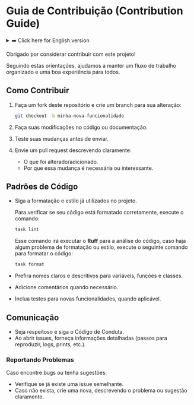 # Guia de Contribuição (Contribution Guide)

<details><summary>➡️ Click here for English version</summary><br>

Thank you for considering contributing to this project!

By following these guidelines, we help maintain an organized workflow and a good experience for everyone.

## How to Contribute

1. Fork this repository and create a branch for your change:

    ```bash
    git checkout -b my-new-feature
    ```

2. Make your changes to the code or documentation.

3. Test your changes before submitting.

4. Submit a pull request clearly describing:

    - What was changed/added.
    - Why this change is necessary or interesting.

## Coding Standards

- Follow the formatting and style already used in the project.

    To check if your code is formatted correctly, run the command:

    ```bash
    task lint
    ```

    This command will run **Ruff** to analyze your code. If there are any formatting or style issues, run the following command to format the code:

    ```bash
    task format
    ```

- Prefer clear and descriptive names for variables, functions, and classes.
- Add comments when necessary.
- Include tests for new features, when applicable.

## Communication

- Be respectful and follow the Code of Conduct.
- When opening issues, provide detailed information (steps to reproduce, logs, screenshots, etc.).

### Reporting Issues

If you find bugs or have suggestions:

- Check if a similar issue already exists.
- If there isn't one, create a new one, clearly describing the problem or suggestion.

---

</details>

Obrigado por considerar contribuir com este projeto!

Seguindo estas orientações, ajudamos a manter um fluxo de trabalho organizado e uma boa experiência para todos.

## Como Contribuir

1. Faça um fork deste repositório e crie um branch para sua alteração:

    ```bash
    git checkout -b minha-nova-funcionalidade
    ```

2. Faça suas modificações no código ou documentação.

3. Teste suas mudanças antes de enviar.

4. Envie um pull request descrevendo claramente:

    - O que foi alterado/adicionado.
    - Por que essa mudança é necessária ou interessante.

## Padrões de Código

- Siga a formatação e estilo já utilizados no projeto.

    Para verificar se seu código está formatado corretamente, execute o comando:

    ```bash
    task lint
    ```

    Esse comando irá executar o **Ruff** para a análise do código, caso haja algum problema de formatação ou estilo, execute o seguinte comando para formatar o código:

    ```bash
    task format
    ```

- Prefira nomes claros e descritivos para variáveis, funções e classes.
- Adicione comentários quando necessário.
- Inclua testes para novas funcionalidades, quando aplicável.

## Comunicação

- Seja respeitoso e siga o Código de Conduta.
- Ao abrir issues, forneça informações detalhadas (passos para reproduzir, logs, prints, etc.).

### Reportando Problemas

Caso encontre bugs ou tenha sugestões:

- Verifique se já existe uma issue semelhante.
- Caso não exista, crie uma nova, descrevendo o problema ou sugestão claramente.
